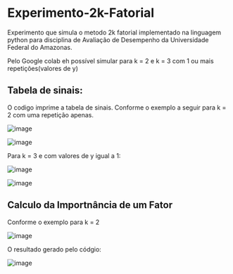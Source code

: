 # Experimento-2k-Fatorial

Experimento que simula o metodo 2k fatorial implementado na linguagem python para disciplina de Avaliação de Desempenho da Universidade Federal do Amazonas.

Pelo Google colab eh possível simular para k = 2 e k = 3 com 1 ou mais repetições(valores de y)

## Tabela de sinais: 

O codigo imprime a tabela de sinais. Conforme o exemplo  a seguir para k = 2 com uma repetição apenas. 

![image](https://github.com/Mateuxx/Experimento-2k-Fatorial/assets/83120884/bde15969-4dcb-4d29-9d54-6170265c28df)

![image](https://github.com/Mateuxx/Experimento-2k-Fatorial/assets/83120884/770b3014-6e10-4db5-b42d-51dbd0060b7f)

Para k = 3 e com valores de y igual a 1:

![image](https://github.com/Mateuxx/Experimento-2k-Fatorial/assets/83120884/193580fd-aaf1-4663-8dca-f5f3ad4c01cc)

![image](https://github.com/Mateuxx/Experimento-2k-Fatorial/assets/83120884/e96ed436-9cdc-4041-95a3-047de3157ec0)

## Calculo da Importnância de um Fator
Conforme o exemplo para k = 2 

![image](https://github.com/Mateuxx/Experimento-2k-Fatorial/assets/83120884/bf00d636-8f1b-401d-aa7a-b3532a1d0cbf)

O resultado gerado pelo códgio: 

![image](https://github.com/Mateuxx/Experimento-2k-Fatorial/assets/83120884/55d44e30-c805-45c4-a64b-b9127d7fca69)
